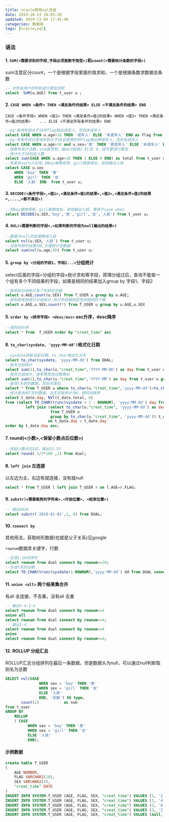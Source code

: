 ```yaml
---
title: oracle常用sql总结
date: 2019-10-23 10:03:20
updated: 2019-11-04 17:45:40
categories: 数据库
tags: [oracle,sql]
---
```


### 语法

#### 1. `SUM(<需要求和的字段,字段必须是数字类型>)`和`count(<需要统计条数的字段>)`

sum注意区分count，一个是根据字段里面的值求和，一个是根据条数求数据总条数

```sql
-- 对所有用户的年龄进行累加求和
select  SUM(u.AGE) from t_user u ;
```

#### 2. `CASE WHEN <条件> THEN <满足条件的结果> ELSE <不满足条件的结果> END`

`CASE <条件字段> WHEN <值1> THEN <满足条件=值1的结果> WHEN <值2> THEN <满足条件=值2的结果>    ... ELSE <不满足所有条件的结果> END`

```sql
--eg:查询年龄大于18的flag输出成年人，否则未成年人
select CASE WHEN u.age>18 THEN '成年人' ELSE '未成年人' END as flag from t_user u;
--eg:多条件组合查询年龄大于18且是男的的flag输出男成年人，否则未成年人
select CASE WHEN u.age>18 and u.sex='男' THEN '男成年人' ELSE '未成年人' END as flag from t_user u;
--按条件统计总数，sum是求和，输出只能是1 ELSE 0，因为要进行累加
--统计大于18的总人数
select sum(CASE WHEN u.age>18 THEN 1 ELSE 0 END) as total from t_user u;
--多条件switch实现,将boy替换成男，girl替换成女，其他输出人妖
select CASE u.sex
    WHEN 'boy' THEN '男'
    WHEN 'girl' THEN '女'
    ELSE '人妖' END  from t_user u;
```

#### 3. `DECODE(<条件字段>,<值1>,<满足条件=值1的结果>,<值2>,<满足条件=值2的结果>,....,<都不满足>)`

```sql
--将boy替换成男，girl替换成女，其他输出人妖，等效于case when
select DECODE(u.SEX,'boy','男','girl','女','人妖') from t_user u;
```

#### 4. `NVL(<需要判断的字段>,<如果判断的字段为null输出的结果>)`

```sql
--数据为null的会替换成人妖
select nvl(u.SEX,'人妖') from t_user u;
--没有年龄的设置为0,方便统计空数据
select sum(nvl(u.age,0)) from t_user u;
```

#### 5.  `group by <分组的字段1，字段2...>`分组统计

select后面的字段=分组的字段+统计求和等字段，原理分组过后，查询不能查一个组有多个不同结果的字段，如果是相同的结果加入group by 字段1，字段2

```sql
--按年龄分组统计各个年龄的总数
select u.AGE,count(u.SEX) from T_USER u group by u.AGE;
--按年龄性别进行分组统计,统计年龄相同且性别相同的个数
select u.AGE,u.SEX,count(*) from T_USER u group by u.AGE,u.SEX
```

#### 5. `order by <排序字段> <desc/asc>` asc升序，desc降序

```sql
--按时间升序
select * from  T_USER order by "creat_time" asc
```

#### 6. `to_char(sysdate, 'yyyy-MM-dd')`格式化日期

```sql
--sysdate获取当前日期，to_char格式化为天
select to_char(sysdate, 'yyyy-MM-dd') from DUAL;
--按天分组统计
select sum(1),to_char(u."creat_time",'YYYY-MM-DD') as day from t_user u group by to_char(u."creat_time",'YYYY-MM-DD');
--按月分组统计，按年等其他日期类似
select sum(1),to_char(u."creat_time",'YYYY-MM') as day from t_user u group by to_char(u."creat_time",'YYYY-MM');
--查询7天前的数据，其他天类似
select * from T_USER u where to_char(u."creat_time",'yyyy-MM-dd')>to_char(sysdate-7, 'yyyy-MM-dd')
--统计查询前7天的数据，当天没有统计为0，按时间降序
select t_date.day, NVl(t_data.total, 0)
from (select TO_CHAR(trunc(sysdate + 1 - ROWNUM), 'yyyy-MM-dd') day from DUAL connect by ROWNUM <= 7) t_date
         left join (select to_char(u."creat_time", 'yyyy-MM-dd') as day, count(1) as total
                    from T_USER u
                    group by to_char(u."creat_time", 'yyyy-MM-dd')) t_data
                   on t_data.day = t_date.day
order by t_date.day asc;
```

#### 7. round(<小数>,<保留小数点后位数>)

```sql
--保留小数点后2位，输出33.33
select round( 1/3*100 ,2) from dual;
```

#### 8. `left join` 左连接

以左边为主，右边有就连接，没有就null

```sql
select * from T_USER l left join T_USER r on l.AGE=r.FLAG;
```

#### 9. `substr(<需要裁剪的字符串>,<开始位置>, <结束位置>)`

```sql
-- 输出2019
select substr('2019-01-02',1, 4) from DUAL;
```

#### 10. `connect by`

其他用法，获取树形数据(也就是父子关系)见google

`rownum`数据库关键字，行数

```sql
--生成1-10的序列
select rownum from dual connect by rownum<=10;
--生成7天的日期
select TO_CHAR(trunc(sysdate+1-ROWNUM),'yyyy-MM-dd') dd from DUAL connect by  ROWNUM <= 7
```

#### 11. `union <all>` 两个结果集合并

有all 全连接，不去重，没有all 去重

```sql
-- 输出1-4-1-4
select rownum from dual connect by rownum<=4
union all
select rownum from dual connect by rownum<=4;
-- 输出1-4
select rownum from dual connect by rownum<=4
union 
select rownum from dual connect by rownum<=4;
```

#### 12. ROLLUP 分组汇总

ROLLUP汇总分组排列在最后一条数据，但是数据头为null，可以通过null判断取别名为总数

```sql
SELECT nvl(CASE
               WHEN sex = 'boy' THEN '男'
               WHEN sex = 'girl' THEN '女'
               ELSE '人妖'
               END, '总数') AS type,
       count(1)           as num
from t_user
GROUP BY
    ROLLUP
    ( CASE
          WHEN sex = 'boy' THEN '男'
          WHEN sex = 'girl' THEN '女'
          ELSE '人妖'
          END);
```

#### 示例数据

```sql
create table T_USER
(
	AGE NUMBER,
	FLAG VARCHAR2(10),
	SEX VARCHAR2(4),
	"creat_time" DATE
)
INSERT INTO SYSTEM.T_USER (AGE, FLAG, SEX, "creat_time") VALUES (1, '2', 'boy', TO_DATE('2019-10-23 03:14:11', 'YYYY-MM-DD HH24:MI:SS'));
INSERT INTO SYSTEM.T_USER (AGE, FLAG, SEX, "creat_time") VALUES (2, '4', 'girl', TO_DATE('2019-10-24 03:14:14', 'YYYY-MM-DD HH24:MI:SS'));
INSERT INTO SYSTEM.T_USER (AGE, FLAG, SEX, "creat_time") VALUES (3, '6', 'ff', TO_DATE('2019-10-26 03:14:19', 'YYYY-MM-DD HH24:MI:SS'));
INSERT INTO SYSTEM.T_USER (AGE, FLAG, SEX, "creat_time") VALUES (3, '2', null, TO_DATE('2019-10-23 03:14:23', 'YYYY-MM-DD HH24:MI:SS'));
INSERT INTO SYSTEM.T_USER (AGE, FLAG, SEX, "creat_time") VALUES (null, '2', null, TO_DATE('2019-10-23 03:14:25', 'YYYY-MM-DD HH24:MI:SS'));
```



